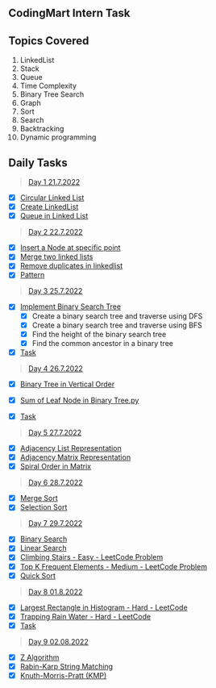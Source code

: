 ## CodingMart Intern Task

## Topics Covered
 1. LinkedList
 2. Stack
 3. Queue
 4. Time Complexity
 5. Binary Tree Search
 6. Graph
 7. Sort
 8. Search
 9. Backtracking
 10. Dynamic programming
## Daily Tasks
 

> [Day 1 21.7.2022](https://github.com/kishorekumarcodingmart/Intern/tree/main/Day%201%2021.7.2022 "Day 1 21.7.2022")

 - [x] [Circular Linked List](https://github.com/kishorekumarcodingmart/Intern/blob/main/Day%201%2021.7.2022/Circular%20Linked%20List.py "Circular Linked List.py")
 - [x] [Create LinkedList](https://github.com/kishorekumarcodingmart/Intern/blob/main/Day%201%2021.7.2022/Create%20LinkedList.py "Create LinkedList.py")
 - [x] [Queue in Linked List](https://github.com/kishorekumarcodingmart/Intern/blob/main/Day%201%2021.7.2022/Queue%20in%20Linked%20List.py "Queue in Linked List.py")

> [Day 2 22.7.2022](https://github.com/kishorekumarcodingmart/Intern/tree/main/Day%202%2022.7.2022 "Day 2 22.7.2022")

 - [x] [Insert a Node at specific point](https://github.com/kishorekumarcodingmart/Intern/blob/main/Day%202%2022.7.2022/Insert%20a%20Node%20at%20specific%20point.py "Insert a Node at specific point.py")
 - [x] [Merge two linked lists](https://github.com/kishorekumarcodingmart/Intern/blob/main/Day%202%2022.7.2022/Merge%20two%20linked%20lists.py "Merge two linked lists.py")
 - [x] [Remove duplicates in linkedlist](https://github.com/kishorekumarcodingmart/Intern/blob/main/Day%202%2022.7.2022/Remove%20duplicates%20in%20linkedlist.py "Remove duplicates in linkedlist.py")
 - [x] [Pattern](https://github.com/kishorekumarcodingmart/Intern/blob/main/Day%202%2022.7.2022/pattern.py "pattern.py")

> [Day 3 25.7.2022](https://github.com/kishorekumarcodingmart/Intern/tree/main/Day%203%2025.7.2022 "Day 3 25.7.2022")

 - [x] [Implement Binary Search Tree](https://github.com/kishorekumarcodingmart/Intern/blob/main/Day%203%2025.7.2022/Implement%20Binary%20Search%20Tree.py "Implement Binary Search Tree.py")
	 - [x] Create a binary search tree and traverse using DFS
	 - [x] Create a binary search tree and traverse using BFS
	 - [x] Find the height of the binary search tree
	 - [x] Find the common ancestor in a binary tree
 - [x] [Task](https://github.com/kishorekumarcodingmart/Intern/blob/main/Day%203%2025.7.2022/task.py "task.py")

> [Day 4 26.7.2022](https://github.com/kishorekumarcodingmart/Intern/tree/main/Day%204%2026.7.2022 "Day 4 26.7.2022")

 - [x] [Binary Tree in Vertical Order](https://github.com/kishorekumarcodingmart/Intern/blob/main/Day%204%2026.7.2022/Binary%20Tree%20in%20Vertical%20Order.py "Binary Tree in Vertical Order.py")
 - [x] [Sum of Leaf Node in Binary Tree.py](https://github.com/kishorekumarcodingmart/Intern/blob/main/Day%204%2026.7.2022/Sum%20of%20Leaf%20Node%20in%20Binary%20Tree.py "Sum of Leaf Node in Binary Tree.py")
 - [x] [Task](https://github.com/kishorekumarcodingmart/Intern/blob/main/Day%204%2026.7.2022/task.py "task.py")

 

> [Day 5 27.7.2022](https://github.com/kishorekumarcodingmart/Intern/tree/main/Day%205%2027.7.2022 "Day 5 27.7.2022")

 - [x] [Adjacency List Representation](https://github.com/kishorekumarcodingmart/Intern/blob/main/Day%205%2027.7.2022/Adjacency%20List%20Representation.py "Adjacency List Representation.py")
 - [x] [Adjacency Matrix Representation](https://github.com/kishorekumarcodingmart/Intern/blob/main/Day%205%2027.7.2022/Adjacency%20Matrix%20Representation.py "Adjacency Matrix Representation.py") 
 - [x] [Spiral Order in Matrix](https://github.com/kishorekumarcodingmart/Intern/blob/main/Day%205%2027.7.2022/spiralOrder.py "spiralOrder.py")

> [Day 6 28.7.2022](https://github.com/kishorekumarcodingmart/Intern/tree/main/Day%206%2028.7.2022 "Day 6 28.7.2022")

 - [x] [Merge Sort](https://github.com/kishorekumarcodingmart/Intern/blob/main/Day%206%2028.7.2022/Merge%20Sort.py "Merge Sort.py")
 - [x] [Selection Sort](https://github.com/kishorekumarcodingmart/Intern/blob/main/Day%206%2028.7.2022/Selection%20Sort.py "Selection Sort.py")

> [Day 7 29.7.2022](https://github.com/kishorekumarcodingmart/Intern/tree/main/Day%207%2029.7.2022 "Day 7 29.7.2022")

 - [x] [Binary Search](https://github.com/kishorekumarcodingmart/Intern/blob/main/Day%207%2029.7.2022/Binary%20Search.py "Binary Search.py")
 - [x] [Linear Search](https://github.com/kishorekumarcodingmart/Intern/blob/main/Day%207%2029.7.2022/Linear%20Search.py "Linear Search.py") 
 - [x] [Climbing Stairs - Easy - LeetCode Problem](https://github.com/kishorekumarcodingmart/Intern/blob/main/Day%207%2029.7.2022/Climbing%20Stairs%20-%20Easy.py "Climbing Stairs - Easy.py")
 - [x] [Top K Frequent Elements - Medium - LeetCode Problem](https://github.com/kishorekumarcodingmart/Intern/blob/main/Day%207%2029.7.2022/Top%20K%20Frequent%20Elements%20-%20Medium.py "Top K Frequent Elements - Medium.py")
 - [x] [Quick Sort](https://github.com/kishorekumarcodingmart/Intern/blob/main/Day%207%2029.7.2022/Quick%20Sort.py "Quick Sort.py")

> [Day 8 01.8.2022](https://github.com/kishorekumarcodingmart/Intern/tree/main/Day%208%2001.8.2022 "Day 8 01.8.2022")

 - [x] [Largest Rectangle in Histogram - Hard - LeetCode](https://github.com/kishorekumarcodingmart/Intern/blob/main/Day%208%2001.8.2022/Largest%20Rectangle%20in%20Histogram%20-%20Hard%20-%20LeetCode.py "Largest Rectangle in Histogram - Hard - LeetCode.py")
 - [x] [Trapping Rain Water - Hard - LeetCode](https://github.com/kishorekumarcodingmart/Intern/blob/main/Day%208%2001.8.2022/Trapping%20Rain%20Water%20-%20Hard%20-%20LeetCode.py "Trapping Rain Water - Hard - LeetCode.py")
 - [x] [Task](https://github.com/kishorekumarcodingmart/Intern/blob/main/Day%208%2001.8.2022/task.py "task.py")

> [Day 9 02.08.2022](https://github.com/kishorekumarcodingmart/Intern/tree/main/Day%209%2002.08.2022 "Day 9 02.08.2022")

 

- [x] [Z Algorithm](https://github.com/kishorekumarcodingmart/Intern/blob/main/Day%209%2002.08.2022/Z%20Algorithm.py "Z Algorithm.py")
 - [x] [Rabin-Karp String Matching](https://github.com/kishorekumarcodingmart/Intern/blob/main/Day%209%2002.08.2022/Rabin-Karp%20String%20Matching.py "Rabin-Karp String Matching.py")
 - [x] [Knuth-Morris-Pratt (KMP)](https://github.com/kishorekumarcodingmart/Intern/blob/main/Day%209%2002.08.2022/Knuth-Morris-Pratt%20(KMP).py "Knuth-Morris-Pratt (KMP).py")
